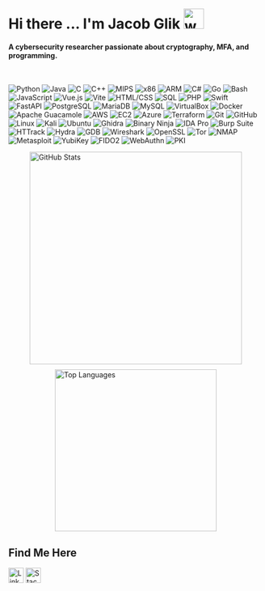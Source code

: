 # Hi there ... I'm Jacob Glik <img src="https://user-images.githubusercontent.com/72663882/171687151-bb31c996-c9d2-49c8-b593-734946893b23.gif" alt="waving hand gif" aria-hidden="true" width="40" />

#### A cybersecurity researcher passionate about cryptography, MFA, and programming.
 
<br>

![Python](https://img.shields.io/badge/-Python-3776AB?logo=python&logoColor=white&style=flat)
![Java](https://img.shields.io/badge/-Java-007396?logo=java&logoColor=white&style=flat)
![C](https://img.shields.io/badge/-C-A8B9CC?logo=c&logoColor=white&style=flat)
![C++](https://img.shields.io/badge/-C++-00599C?logo=c%2B%2B&logoColor=white&style=flat)
![MIPS](https://img.shields.io/badge/-MIPS-007ACC?style=flat)
![x86](https://img.shields.io/badge/-x86-0071C5?logo=intel&logoColor=white&style=flat)
![ARM](https://img.shields.io/badge/-ARM-0091BD?style=flat)
![C#](https://img.shields.io/badge/-C%23-239120?logo=c-sharp&logoColor=white&style=flat)
![Go](https://img.shields.io/badge/-Go-00ADD8?logo=go&logoColor=white&style=flat)
![Bash](https://img.shields.io/badge/-Bash-4EAA25?logo=gnubash&logoColor=white&style=flat)
![JavaScript](https://img.shields.io/badge/-JavaScript-F7DF1E?logo=javascript&logoColor=black&style=flat)
![Vue.js](https://img.shields.io/badge/-Vue.js-4FC08D?logo=vue.js&logoColor=white&style=flat)
![Vite](https://img.shields.io/badge/-Vite-646CFF?logo=vite&logoColor=white&style=flat)
![HTML/CSS](https://img.shields.io/badge/-HTML%2FCSS-E34F26?logo=html5&logoColor=white&style=flat)
![SQL](https://img.shields.io/badge/-SQL-4479A1?logo=mysql&logoColor=white&style=flat)
![PHP](https://img.shields.io/badge/-PHP-777BB4?logo=php&logoColor=white&style=flat)
![Swift](https://img.shields.io/badge/-Swift-FA7343?logo=swift&logoColor=white&style=flat)
![FastAPI](https://img.shields.io/badge/-FastAPI-009688?logo=fastapi&logoColor=white&style=flat)
![PostgreSQL](https://img.shields.io/badge/-PostgreSQL-336791?logo=postgresql&logoColor=white&style=flat)
![MariaDB](https://img.shields.io/badge/-MariaDB-003545?logo=mariadb&logoColor=white&style=flat)
![MySQL](https://img.shields.io/badge/-MySQL-4479A1?logo=mysql&logoColor=white&style=flat)
![VirtualBox](https://img.shields.io/badge/-VirtualBox-183A61?logo=virtualbox&logoColor=white&style=flat)
![Docker](https://img.shields.io/badge/-Docker-2496ED?logo=docker&logoColor=white&style=flat)
![Apache Guacamole](https://img.shields.io/badge/-Apache%20Guacamole-48B8D0?logo=apacheguacamole&logoColor=white&style=flat)
![AWS](https://img.shields.io/badge/-AWS-232F3E?logo=amazonaws&logoColor=white&style=flat)
![EC2](https://img.shields.io/badge/-Amazon%20EC2-F58536?logo=amazonaws&logoColor=white&style=flat)
![Azure](https://img.shields.io/badge/-Azure-0078D4?logo=microsoftazure&logoColor=white&style=flat)
![Terraform](https://img.shields.io/badge/-Terraform-623CE4?logo=terraform&logoColor=white&style=flat)
![Git](https://img.shields.io/badge/-Git-F05032?logo=git&logoColor=white&style=flat)
![GitHub](https://img.shields.io/badge/-GitHub-181717?logo=github&logoColor=white&style=flat)
![Linux](https://img.shields.io/badge/-Linux-FCC624?logo=linux&logoColor=black&style=flat)
![Kali](https://img.shields.io/badge/-Kali%20Linux-557C94?logo=kalilinux&logoColor=white&style=flat)
![Ubuntu](https://img.shields.io/badge/-Ubuntu-E95420?logo=ubuntu&logoColor=white&style=flat)
![Ghidra](https://img.shields.io/badge/-Ghidra-FF6C37?logo=redragon&logoColor=white&style=flat)
![Binary Ninja](https://img.shields.io/badge/-Binary%20Ninja-AA22FF?style=flat)
![IDA Pro](https://img.shields.io/badge/-IDA%20Pro-A51E37?style=flat)
![Burp Suite](https://img.shields.io/badge/-Burp%20Suite-FF5733?style=flat&logo=burpsuite&logoColor=white)
![HTTrack](https://img.shields.io/badge/-HTTrack-0A82D1?style=flat&logo=httrack&logoColor=white)
![Hydra](https://img.shields.io/badge/-Hydra-7D3C98?style=flat)
![GDB](https://img.shields.io/badge/-GDB-4E4E4E?style=flat)
![Wireshark](https://img.shields.io/badge/-Wireshark-1679A7?logo=wireshark&logoColor=white&style=flat)
![OpenSSL](https://img.shields.io/badge/-OpenSSL-721412?logo=openssl&logoColor=white&style=flat)
![Tor](https://img.shields.io/badge/-Tor-7D4698?logo=torproject&logoColor=white&style=flat)
![NMAP](https://img.shields.io/badge/-Nmap-4682B4?style=flat)
![Metasploit](https://img.shields.io/badge/-Metasploit-0A0AFF?logo=metasploit&logoColor=white&style=flat)
![YubiKey](https://img.shields.io/badge/-YubiKey-FFC20E?logo=yubico&logoColor=black&style=flat)
![FIDO2](https://img.shields.io/badge/-FIDO2-0F7CDA?logo=fidoalliance&logoColor=white&style=flat)
![WebAuthn](https://img.shields.io/badge/-WebAuthn-2C9AB7?logo=webauthn&logoColor=white&style=flat)
![PKI](https://img.shields.io/badge/-PKI-4B8BBE?logo=keepassxc&logoColor=white&style=flat)

 <!-- ![Jacob's GitHub Trophies](https://github-profile-trophy.vercel.app/?username=JacobNoahGlik&theme=darkhub&no-bg=true&no-frame=true&row=1) -->

<!-- ![GitHub Stats](https://github-readme-stats.vercel.app/api?username=JacobNoahGlik&show_icons=true&theme=dark)
![Top Languages](https://github-readme-stats.vercel.app/api/top-langs/?username=JacobNoahGlik&layout=compact&theme=dark) -->

<!-- GitHub Stats and Top Languages with Auto Theme Support -->

<div align="left" style="display: flex; flex-wrap: wrap; justify-content: center; gap: 10px;">

  <picture>
    <source 
      srcset="https://github-readme-stats.vercel.app/api?username=JacobNoahGlik&show_icons=true&theme=dark"
      media="(prefers-color-scheme: dark)"
    />
    <source 
      srcset="https://github-readme-stats.vercel.app/api?username=JacobNoahGlik&show_icons=true&theme=default"
      media="(prefers-color-scheme: light), (prefers-color-scheme: no-preference)"
    />
    <img 
      src="https://github-readme-stats.vercel.app/api?username=JacobNoahGlik&show_icons=true"
      alt="GitHub Stats"
      width="420"
    />
  </picture>

  <picture>
    <source 
      srcset="https://github-readme-stats.vercel.app/api/top-langs/?username=JacobNoahGlik&layout=compact&theme=dark"
      media="(prefers-color-scheme: dark)"
    />
    <source 
      srcset="https://github-readme-stats.vercel.app/api/top-langs/?username=JacobNoahGlik&layout=compact&theme=default"
      media="(prefers-color-scheme: light), (prefers-color-scheme: no-preference)"
    />
    <img 
      src="https://github-readme-stats.vercel.app/api/top-langs/?username=JacobNoahGlik&layout=compact"
      alt="Top Languages"
      width="320"
    />
  </picture>

</div>


## Find Me Here

<a href="https://www.linkedin.com/in/jacob-glik-758b08208/"><img  alt="LinkedIn" title="LinkedIn" src="https://img.shields.io/static/v1?message=LinkedIn&logo=linkedin&label=&color=0077B5&logoColor=white&labelColor=&style=for-the-badge" height="30" align="center" /></a>
<a href="https://stackoverflow.com/users/15986016"><img alt="Stack Overflow" title="Stack Overflow" src="https://img.shields.io/static/v1?message=Stack%20Overflow&logo=stackoverflow&label=&color=FE7A16&logoColor=white&labelColor=&style=for-the-badge" height="30" align="center" /></a>

